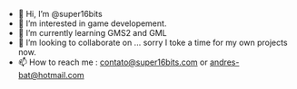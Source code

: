 - 👋 Hi, I’m @super16bits
- 👀 I’m interested in game developement.
- 🌱 I’m currently learning GMS2 and GML
- 💞️ I’m looking to collaborate on ... sorry I toke a time for my own projects now.
- 📫 How to reach me : contato@super16bits.com or andres-bat@hotmail.com

<!---
andres-bat/andres-bat is a ✨ special ✨ repository because its `README.md` (this file) appears on your GitHub profile.
You can click the Preview link to take a look at your changes.
--->
